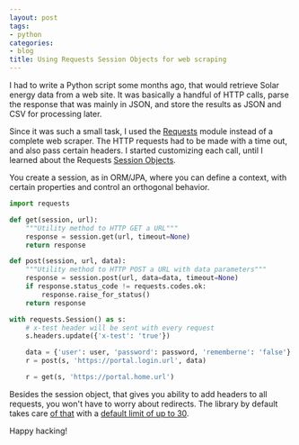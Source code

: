 ```yaml
---
layout: post
tags:
- python
categories:
- blog
title: Using Requests Session Objects for web scraping
---
```


I had to write a Python script some months ago, that would retrieve Solar energy
data from a web site. It was basically a handful of HTTP calls, parse the response
that was mainly in JSON, and store the results as JSON and CSV for processing later.

Since it was such a small task, I used the [Requests](http://docs.python-requests.org)
module instead of a complete web scraper. The HTTP requests had to be made with a
time out, and also pass certain headers. I started customizing each call, until
I learned about the Requests [Session Objects](http://docs.python-requests.org/en/master/user/advanced/).

You create a session, as in ORM/JPA, where you can define a context, with certain properties
and control an orthogonal behavior.

```python
import requests

def get(session, url):
    """Utility method to HTTP GET a URL"""
    response = session.get(url, timeout=None)
    return response

def post(session, url, data):
    """Utility method to HTTP POST a URL with data parameters"""
    response = session.post(url, data=data, timeout=None)
    if response.status_code != requests.codes.ok:
        response.raise_for_status()
    return response

with requests.Session() as s:
    # x-test header will be sent with every request
    s.headers.update({'x-test': 'true'})

    data = {'user': user, 'password': password, 'rememberne': 'false'}
    r = post(s, 'https://portal.login.url', data)

    r = get(s, 'https://portal.home.url')
```

Besides the session object, that gives you ability to add headers to all requests,
you won't have to worry about redirects. The library by default takes care
[of that](https://github.com/kennethreitz/requests/blob/dfad00a6e84bc75b12468ca29ccf4f971c813fc8/requests/sessions.py#L110)
with a [default limit of up to 30](https://github.com/kennethreitz/requests/blob/dfad00a6e84bc75b12468ca29ccf4f971c813fc8/requests/models.py#L54).

Happy hacking!
